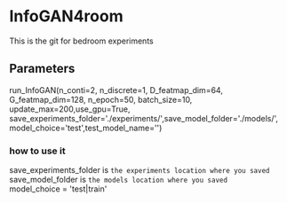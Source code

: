 
# InfoGAN4room
This is the git for bedroom experiments 

## Parameters
run_InfoGAN(n_conti=2, n_discrete=1, D_featmap_dim=64, G_featmap_dim=128,
                n_epoch=50, batch_size=10, update_max=200,use_gpu=True,
                save_experiments_folder='./experiments/',save_model_folder='./models/',
                model_choice='test',test_model_name='')
### how to use it              
save_experiments_folder is ```the experiments location where you saved```  
save_model_folder is ```the models location where you saved```  
model_choice = 'test|train'


